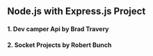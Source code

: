 ## Node.js with Express.js Project

#### 1. Dev camper Api by Brad Travery

#### 2. Socket Projects by Robert Bunch